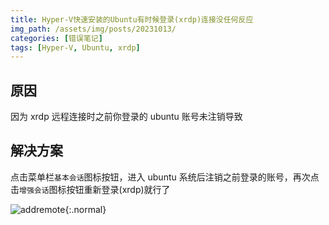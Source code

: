 ```yaml
---
title: Hyper-V快速安装的Ubuntu有时候登录(xrdp)连接没任何反应
img_path: /assets/img/posts/20231013/
categories: [错误笔记]
tags: [Hyper-V, Ubuntu, xrdp]
---
```


## 原因

因为 xrdp 远程连接时之前你登录的 ubuntu 账号未注销导致

## 解决方案

点击菜单栏`基本会话`图标按钮，进入 ubuntu 系统后注销之前登录的账号，再次点击`增强会话`图标按钮重新登录(xrdp)就行了

![addremote](hypervubuntuloginerror.webp){:.normal}
